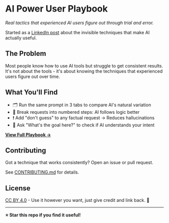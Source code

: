 # AI Power User Playbook

*Real tactics that experienced AI users figure out through trial and error.*

Started as a [LinkedIn post](https://www.linkedin.com/posts/winklerjenna_building-my-first-ai-agent-prototype-taught-activity-7359006711648509953-DBEX?utm_source=share&utm_medium=member_desktop&rcm=ACoAABfwn64BEabFM1gqnsCfTZJjkQdEtjQj6vg) about the invisible techniques that make AI actually useful.

## The Problem

Most people know how to use AI tools but struggle to get consistent results. It's not about the tools - it's about knowing the techniques that experienced users figure out over time.

## What You'll Find

- 🗂️ Run the same prompt in 3 tabs to compare AI's natural variation
- 🔢 Break requests into numbered steps: AI follows logic better
- ❗ Add "don't guess" to any factual request → Reduces hallucinations
- 🧠 Ask "What's the goal here?" to check if AI understands your intent

**[View Full Playbook →](PLAYBOOK.md)**

## Contributing

Got a technique that works consistently? Open an issue or pull request.

See [CONTRIBUTING.md](CONTRIBUTING.md) for details.

## License

[CC BY 4.0](https://creativecommons.org/licenses/by/4.0/) - Use it however you want, just give credit and link back. 🙏

---

**⭐ Star this repo if you find it useful!**
